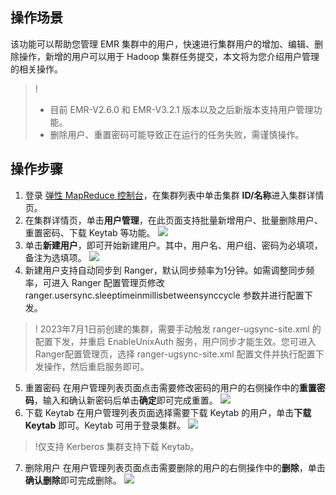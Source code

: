 ## 操作场景
该功能可以帮助您管理 EMR 集群中的用户，快速进行集群用户的增加、编辑、删除操作，新增的用户可以用于 Hadoop 集群任务提交，本文将为您介绍用户管理的相关操作。
>!
>- 目前 EMR-V2.6.0 和 EMR-V3.2.1 版本以及之后新版本支持用户管理功能。
>- 删除用户、重置密码可能导致正在运行的任务失败，需谨慎操作。

## 操作步骤
1. 登录 [弹性 MapReduce 控制台](https://console.cloud.tencent.com/emr)，在集群列表中单击集群 **ID/名称**进入集群详情页。
2. 在集群详情页，单击**用户管理**，在此页面支持批量新增用户、批量删除用户、重置密码、下载 Keytab 等功能。
 ![](https://main.qcloudimg.com/raw/b2cd56c03c741f80d72fa5bd75de7cb5.png)
3. 单击**新建用户**，即可开始新建用户。其中，用户名、用户组、密码为必填项，备注为选填项。
![](https://qcloudimg.tencent-cloud.cn/raw/947d81988417d3da49bbd464951c7e62.png)
4. 新建用户支持自动同步到 Ranger，默认同步频率为1分钟。如需调整同步频率，可进入 Ranger 配置管理页修改 ranger.usersync.sleeptimeinmillisbetweensynccycle 参数并进行配置下发。
>! 2023年7月1日前创建的集群，需要手动触发 ranger-ugsync-site.xml 的配置下发，并重启 EnableUnixAuth 服务，用户同步才能生效。您可进入Ranger配置管理页，选择 ranger-ugsync-site.xml 配置文件并执行配置下发操作，然后重启服务即可。

5. 重置密码
在用户管理列表页面点击需要修改密码的用户的右侧操作中的**重置密码**，输入和确认新密码后单击**确定**即可完成重置。
 ![](https://main.qcloudimg.com/raw/8d17eaae3555792b23ea2c34a03b50e7.png)
6. 下载 Keytab
在用户管理列表页面选择需要下载 Keytab 的用户，单击**下载 Keytab** 即可。Keytab 可用于登录集群。
 ![](https://main.qcloudimg.com/raw/8a222eb7cdd8f7043e3b84e21cf615eb.png)
>!仅支持 Kerberos 集群支持下载 Keytab。
>
7. 删除用户
在用户管理列表页面点击需要删除的用户的右侧操作中的**删除**，单击**确认删除**即可完成删除。
![](https://main.qcloudimg.com/raw/f43157c6f97e196015890d8f47b93f81.png)
